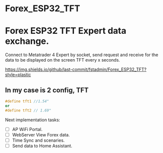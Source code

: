 # Forex_ESP32_TFT

# Forex ESP32 TFT Expert data exchange.

Connect to Metatrader 4 Expert by socket, send request and receive for the data to be displayed on the screen TFT every x seconds. 

https://img.shields.io/github/last-commit/fstadmin/Forex_ESP32_TFT?style=plastic

## In my case is 2 config, TFT

``` C++
#define tft1 //1.54"
or
#define tft2 // 1.69" 
```

Next implementation tasks:

- [ ] AP WiFi Portal.
- [ ] WebServer View Forex data.
- [ ] Time Sync and scenaries.
- [ ] Send data to Home Assistant.
